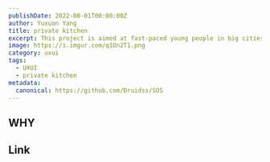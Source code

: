 ```yaml
---
publishDate: 2022-08-01T00:00:00Z
author: Yuxuan Yang
title: private kitchen
excerpt: This project is aimed at fast-paced young people in big cities who want a private kitchen where they can quickly experience the "taste of home."
image: https://i.imgur.com/q1On2T1.png
category: uxui
tags:
  - UXUI
  - private kitchen
metadata:
  canonical: https://github.com/Druidss/SOS
---
```


## WHY



## Link

